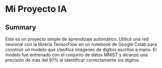 # Mi Proyecto IA
## Summary
Este es un proyecto simple de aprendizaje automático. Utilicé una red neuronal con la librería TensorFlow en un notebook de Google Colab para construir un modelo que clasifica imágenes de dígitos escritos a mano. El modelo fue entrenado con el conjunto de datos MNIST y alcanzó una precisión de más del 97% al identificar correctamente los dígitos.
